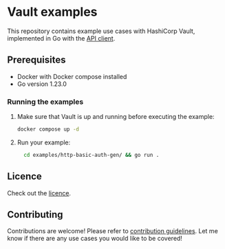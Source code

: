 # Vault examples

This repository contains example use cases with HashiCorp Vault, implemented in Go with the
[API client](https://github.com/hashicorp/vault/tree/main/api).

## Prerequisites

- Docker with Docker compose installed
- Go version 1.23.0

### Running the examples

1. Make sure that Vault is up and running before executing the example:

    ```bash
    docker compose up -d 
    ```

2. Run your example:

    ```bash
      cd examples/http-basic-auth-gen/ && go run .
    ```

## Licence

Check out the [licence](LICENCE.md).

## Contributing

Contributions are welcome! Please refer to [contribution guidelines](CONTRIBUTING.md).
Let me know if there are any use cases you would like to be covered!